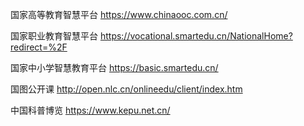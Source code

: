 国家高等教育智慧平台
https://www.chinaooc.com.cn/

国家职业教育智慧平台
https://vocational.smartedu.cn/NationalHome?redirect=%2F

国家中小学智慧教育平台
https://basic.smartedu.cn/

国图公开课
http://open.nlc.cn/onlineedu/client/index.htm

中国科普博览
https://www.kepu.net.cn/